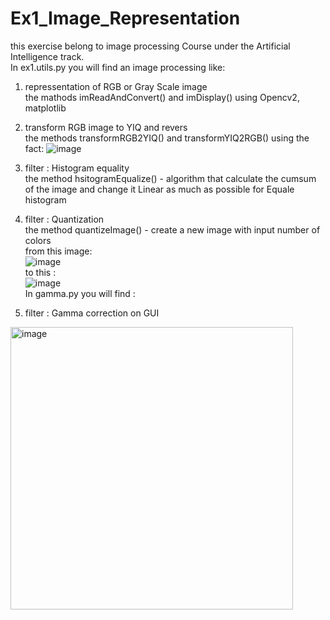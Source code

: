 # Ex1_Image_Representation
this exercise belong to image processing Course under the Artificial Intelligence track.<br />
In ex1.utils.py you will find an image processing like:

1. repressentation of RGB or Gray Scale image <br />
   the mathods imReadAndConvert() and imDisplay() using Opencv2, matplotlib  <br />
2. transform RGB image to YIQ and revers <br />
    the methods transformRGB2YIQ() and transformYIQ2RGB() using the fact: ![image](https://user-images.githubusercontent.com/77111035/160815881-3d364efe-e511-4920-93ff-a0941eb39749.png)

3. filter : Histogram equality  <br />
   the method hsitogramEqualize() - algorithm that calculate the cumsum of the image and change it Linear as much as possible for Equale histogram
4. filter : Quantization <br />
 the method quantizeImage() - create a new image with input number of colors  
 from this image: <br />
![image](https://user-images.githubusercontent.com/77111035/160814155-8b08878a-36f5-4321-9667-92f6cad05fe7.png)  <br />
to this : <br />
![image](https://user-images.githubusercontent.com/77111035/160814193-d2bf505c-c311-4e9b-95c8-c38c75695682.png)  <br />
In gamma.py you will find :
4. filter : Gamma correction on GUI 
 <img width="452" alt="image" src="https://user-images.githubusercontent.com/77111035/160812796-c027613c-28e4-4789-90c5-47a359f5d275.png">
